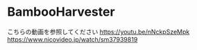 # BambooHarvester
こちらの動画を参照してください
https://youtu.be/nNckpSzeMpk
https://www.nicovideo.jp/watch/sm37939819

